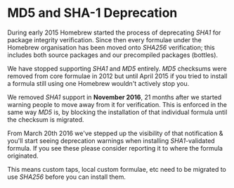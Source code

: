 # MD5 and SHA-1 Deprecation

During early 2015 Homebrew started the process of deprecating _SHA1_ for package
integrity verification. Since then every formulae under the Homebrew organisation
has been moved onto _SHA256_ verification; this includes both source packages
and our precompiled packages (bottles).

We have stopped supporting _SHA1_ and _MD5_ entirely.
_MD5_ checksums were removed from core formulae in 2012 but until April 2015
if you tried to install a formula still using one Homebrew wouldn't actively stop you.

We removed _SHA1_ support in **November 2016**,
21 months after we started warning people to move away from it for verification.
This is enforced in the same way _MD5_ is, by blocking the installation of that
individual formula until the checksum is migrated.

From March 20th 2016 we've stepped up the visibility of that notification & you'll start
seeing deprecation warnings when installing _SHA1_-validated formula.
If you see these please consider reporting it to where the formula originated.

This means custom taps, local custom formulae, etc need to be migrated to use
_SHA256_ before you can install them.
